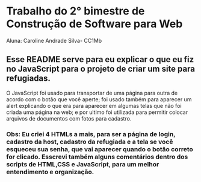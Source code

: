 # Trabalho do 2° bimestre de Construção de Software para Web
Aluna: Caroline Andrade Silva- CC1Mb

## Esse README serve para eu explicar o que eu fiz no JavaScript para o projeto de criar um site para refugiadas.

O JavaScript foi usado para transportar de uma página para outra de acordo com o botão que você aperte;
foi usado também para aparecer um alert explicando o que era para aparecer em algumas telas que não foi criada uma página na web;
e por ultimo foi utilizada para permitir colocar arquivos de documentos com fotos para cadastro.

### Obs: Eu criei 4 HTMLs a mais, para ser a página de login, cadastro da host, cadastro da refugiada e a tela se você esqueceu sua senha, que vai aparecer quando o botão correto for clicado. Esscrevi também alguns comentários dentro dos scripts de HTML,CSS e JavaScript, para um melhor entendimento e organização.
